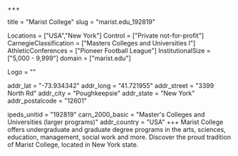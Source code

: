 
+++

title = "Marist College"
slug = "marist.edu_192819"

Locations = ["USA","New York"]
Control = ["Private not-for-profit"]
CarnegieClassification = ["Masters Colleges and Universities I"]
AthleticConferences = ["Pioneer Football League"]
InstitutionalSize = ["5,000 - 9,999"]
domain = ["marist.edu"]

Logo = ""

addr_lat = "-73.934342"
addr_long = "41.721955"
addr_street = "3399 North Rd"
addr_city = "Poughkeepsie"
addr_state = "New York"
addr_postalcode = "12601"

ipeds_unitid = "192819"
carn_2000_basic = "Master's Colleges and Universities (larger programs)"
addr_country = "USA"
+++
    Marist College offers undergraduate and graduate degree programs in the arts, sciences, education, management, social work and more. Discover the proud tradition of Marist College, located in New York state.
